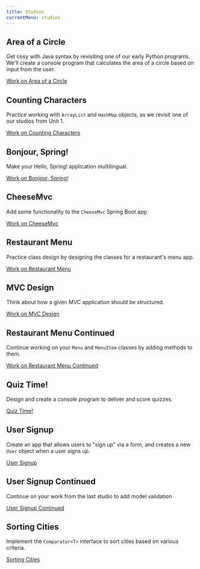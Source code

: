 ```yaml
---
title: Studios
currentMenu: studios
---
```


## Area of a Circle

Get cosy with Java syntax by revisiting one of our early Python programs. We'll create a console program that calculates the area of a circle based on input from the user.

[Work on Area of a Circle](area/)

## Counting Characters

Practice working with `ArrayList` and `HashMap` objects, as we revisit one of our studios from Unit 1.

[Work on Counting Characters](counting-characters/)

## Bonjour, Spring!

Make your Hello, Spring! application multilingual.

[Work on Bonjour, Spring!](bonjour-spring/)

## CheeseMvc

Add some functionality to the `CheeseMvc` Spring Boot app

[Work on CheeseMvc](cheese-mvc/)

## Restaurant Menu

Practice class design by designing the classes for a restaurant's menu app.

[Work on Restaurant Menu](restaurant-menu/)

## MVC Design

Think about how a given MVC application should be structured.

[Work on MVC Design](mvc-design/)

## Restaurant Menu Continued

Continue working on your `Menu` and `MenuItem` classes by adding methods to them.

[Work on Restaurant Menu Continued](restaurant-menu-continued/)

## Quiz Time!

Design and create a console program to deliver and score quizzes.

[Quiz Time!](quiz-time/)

## User Signup

Create an app that allows users to "sign up" via a form, and creates a new `User` object when a user signs up.

[User Signup](user-signup/)

## User Signup Continued

Continue on your work from the last studio to add model validation

[User Signup Continued](user-signup-continued/)

## Sorting Cities

Implement the `Comparator<T>` interface to sort cities based on various criteria.

[Sorting Cities](sorting-cities/)
